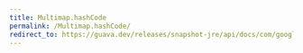 ```yaml
---
title: Multimap.hashCode
permalink: /Multimap.hashCode/
redirect_to: https://guava.dev/releases/snapshot-jre/api/docs/com/google/common/collect/Multimap.html#hashCode--
---
```

